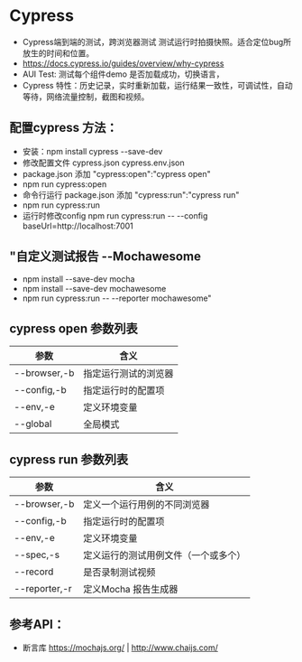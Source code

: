 # Cypress 
*  Cypress端到端的测试，跨浏览器测试 测试运行时拍摄快照。适合定位bug所放生的时间和位置。
*  https://docs.cypress.io/guides/overview/why-cypress 
*  AUI Test: 测试每个组件demo 是否加载成功，切换语言，
*  Cypress 特性：历史记录，实时重新加载，运行结果一致性，可调试性，自动等待，网络流量控制，截图和视频。


## 配置cypress 方法：								
* 安装：npm install cypress --save-dev								
* 修改配置文件 cypress.json cypress.env.json								
* package.json 添加 "cypress:open":"cypress open" 								
* npm run cypress:open								
* 命令行运行 package.json 添加 "cypress:run":"cypress run"								
* npm run cypress:run 								
* 运行时修改config   npm run cypress:run -- --config baseUrl=http://localhost:7001								
								
## "自定义测试报告 --Mochawesome  
* npm install --save-dev mocha
* npm install --save-dev mochawesome 
* npm run cypress:run -- --reporter mochawesome"

## cypress open 参数列表
参数|含义
--|--
--browser,-b|指定运行测试的浏览器
--config,-b|指定运行时的配置项
--env,-e|定义环境变量
--global|全局模式
			
## cypress run 参数列表
参数|含义
--|--
--browser,-b|定义一个运行用例的不同浏览器
--config,-b|指定运行时的配置项
--env,-e|定义环境变量
--spec,-s|定义运行的测试用例文件（一个或多个）	
--record|是否录制测试视频
--reporter,-r|定义Mocha 报告生成器
			
								
## 参考API：								
* 断言库 https://mochajs.org/ | http://www.chaijs.com/

							
